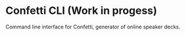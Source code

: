 # Confetti CLI (Work in progess)
Command line interface for Confetti, generator of online speaker decks.
